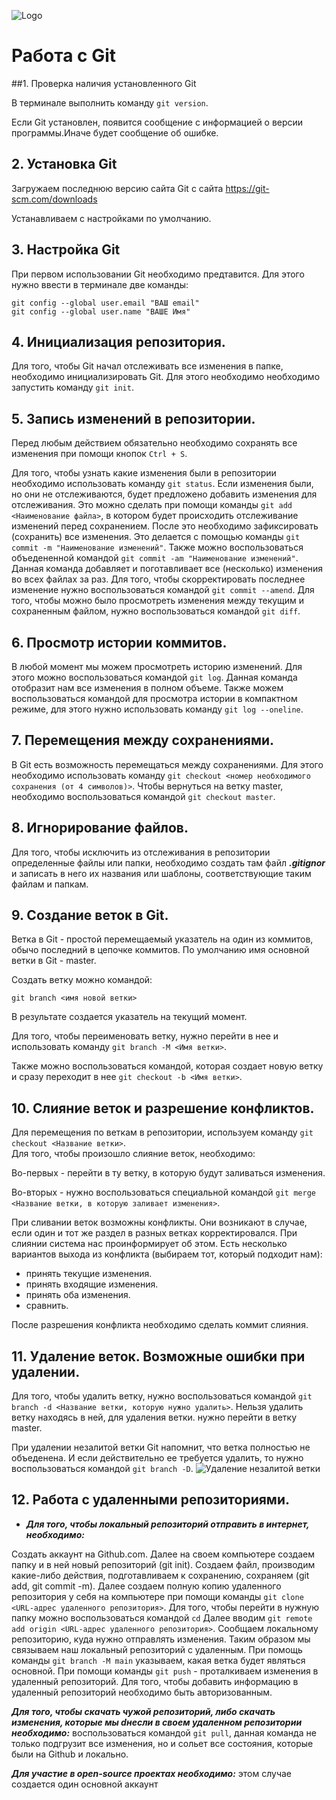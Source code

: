 ![Logo](Git-Logo-1788C.png)
# Работа с Git

##1. Проверка наличия установленного Git

В терминале выполнить команду `git version`.

Если Git установлен, появится сообщение с информацией о версии программы.Иначе будет сообщение об ошибке. 

## 2. Установка Git
Загружаем последнюю версию сайта Git с сайта https://git-scm.com/downloads

Устанавливаем с настройками по умолчанию.

## 3. Настройка Git
При первом использовании Git необходимо предтавится. Для этого нужно ввести в терминале две команды:
```
git config --global user.email "ВАШ email"
git config --global user.name "ВАШЕ Имя"
```
## 4. Инициализация репозитория.
Для того, чтобы Git начал отслеживать все изменения в папке, необходимо инициализировать Git. Для этого необходимо необходимо запустить команду `git init`.

## 5. Запись изменений в репозитории.
Перед любым действием обязательно необходимо сохранять все изменения при помощи кнопок  `Ctrl + S`.

Для того, чтобы узнать какие изменения были в репозитории необходимо использовать команду `git status`. Если изменения были, но они не отслеживаются, будет предложено добавить изменения для отслеживания. Это можно сделать при помощи команды `git add <Наименование файла>`, в котором будет происходить отслеживание изменений перед сохранением. 
После это необходимо зафиксировать (сохранить) все изменения. Это делается с помощью команды `git commit -m "Наименование изменений"`.
Также можно воспользоваться объедененной командой `git commit -am "Наименование изменений"`. Данная команда добавляет и поготавливает все (несколько) изменения во всех файлах за раз. 
Для того, чтобы скорректировать последнее изменение нужно воспользоваться командой `git commit --amend`.
Для того, чтобы можно было просмотреть изменения между текущим и сохраненным файлом, нужно воспользоваться командой `git diff`.

## 6. Просмотр истории коммитов.
В любой момент мы можем просмотреть историю изменений. Для этого можно воспользоваться командой `git log`. Данная команда отобразит нам все изменения в полном объеме. 
Также можем воспользоваться командой для просмотра истории в компактном режиме, для этого нужно использовать команду `git log --oneline`. 

## 7. Перемещения между сохранениями.
В Git  есть возможность перемещаться между сохранениями. Для этого необходимо использовать команду `git checkout <номер необходимого сохранения (от 4 символов)>`.
Чтобы вернуться на ветку master, необходимо воспользоваться  командой `git checkout master`.


## 8. Игнорирование файлов.

Для того, чтобы исключить из отслеживания в репозитории определенные файлы или папки, необходимо создать там файл  ***.gitignor*** и записать в него их названия или шаблоны, соответствующие таким файлам и папкам.

## 9. Создание веток в Git.

Ветка в Git - простой перемещаемый указатель на один из коммитов, обычо последний в цепочке коммитов.
По умолчанию имя основной ветки в Git - master.

Создать ветку можно командой: 
``` 
git branch <имя новой ветки>
```
В результате создается указатель на текущий момент.

Для того, чтобы переименовать ветку, нужно перейти в нее и использовать команду `git branch -M <Имя ветки>`.

Также можно воспользоваться командой, которая создает новую ветку и сразу переходит в нее `git checkout -b <Имя ветки>`.

## 10. Слияние веток и  разрешение конфликтов.

Для перемещения по веткам в репозитории, используем команду `git checkout <Название ветки>`.  
Для того, чтобы произошло слияние веток, необходимо:

Во-первых - перейти в ту ветку, в которую будут заливаться изменения. 

Во-вторых - нужно воспользоваться специальной командой `git merge <Название ветки, в которую заливает изменения>`.


При сливании веток возможны конфликты. Они возникают в случае, если  один и тот же раздел в разных ветках корректировался. При слиянии система нас проинформирует об этом. Есть несколько вариантов выхода из конфликта (выбираем тот, который подходит нам): 

- принять текущие изменения.
- принять входящие изменения.
- принять оба изменения.
- сравнить.

После разрешения конфликта необходимо сделать коммит слияния.


## 11. Удаление веток. Возможные ошибки при удалении.

Для того, чтобы удалить ветку, нужно воспользоваться командой `git branch -d <Название ветки, которую нужно удалить>`. Нельзя удалить ветку находясь в ней, для удаления ветки. нужно перейти в ветку master.

При удалении незалитой ветки Git напомнит, что ветка полностью не объеденена. И если действительно ее требуется удалить, то нужно воспользоваться командой `git branch -D`.
![Удаление незалитой ветки](D.jpg)

## 12. Работа с удаленными репозиториями. 
-  ***Для того, чтобы локальный репозиторий отправить в интернет,  необходимо:***

 Создать аккаунт на Github.com. Далее на своем компьютере создаем папку и в ней новый репозиторий (git init). Создаем файл, производим какие-либо действия, подготавливаем к сохранению, сохраняем (git add, git commit -m). Далее создаем полную копию удаленного репозитория у себя на компьютере при помощи команды `git clone <URL-адрес удаленного репозитория>`. 
 Для того, чтобы перейти в нужную папку можно воспользоваться командой `cd` 
  Далее вводим `git remote add origin <URL-адрес удаленного репозитория>`. Сообщаем локальному репозиторию, куда нужно отправлять изменения. Таким образом мы связываем наш локальный репозиторий с удаленным.
 При помощь команды `git branch -M main` указываем, какая ветка будет являться основной. 
 При помощи команды `git push` - проталкиваем изменения в удаленный репозиторий. Для того, чтобы добавить информацию в удаленный репозиторий необходимо быть авторизованным. 

***Для того, чтобы скачать чужой репозиторий, либо скачать изменения, которые мы dнесли в своем удаленном репозитории необходимо:*** воспользоваться командой `git pull`, данная команда не только подгрузит все изменения, но и сольет все состояния, которые были на Github и локально.

***Для участие в open-source проектах необходимо:***
этом случае создается один основной аккаунт